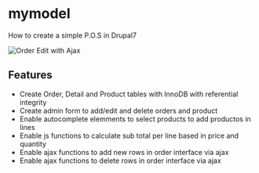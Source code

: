 mymodel
=======

How to create a simple P.O.S in Drupal7

![Order Edit with Ajax](https://raw.githubusercontent.com/enzolutions/mymodel/master/images/mymodel_order_edit.png "Order Edit with Ajax")

<h2>Features</h2>

<ul>
  <li>Create Order, Detail and Product tables with InnoDB with referential integrity </li>
  <li>Create admin form to add/edit and delete orders and product</li>
  <li>Enable autocomplete elemments to select products to add productos in lines</a>
  <li>Enable js functions to calculate sub total per line based in price and quantity</li>
  <li>Enable ajax functions to add new rows in order interface via ajax</a>
   <li>Enable ajax functions to delete rows in order interface via ajax</a>
</ul>  
